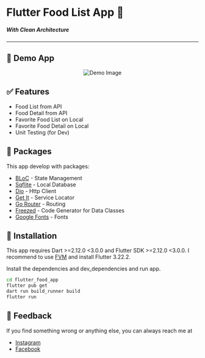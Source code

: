 # Flutter Food List App 🍱

##### With Clean Architecture

---

## 📱 Demo App

<div align="center">
    <img src="demo.gif" alt="Demo Image" title="Demo App" />
</div>

## ✅ Features

- Food List from API
- Food Detail from API
- Favorite Food List on Local
- Favorite Food Detail on Local
- Unit Testing (for Dev)

## 🧰 Packages

This app develop with packages:

- [BLoC] - State Management
- [Sqflite] - Local Database
- [Dio] - Http Client
- [Get It] - Service Locator
- [Go Router] - Routing
- [Freezed] - Code Generator for Data Classes
- [Google Fonts] - Fonts

## 📱 Installation

This app requires Dart >=2.12.0 <3.0.0 and Flutter SDK >=2.12.0 <3.0.0. I recommend to use [FVM] and install Flutter 3.22.2.

Install the dependencies and dev_dependencies and run app.


```sh
cd flutter_food_app
flutter pub get
dart run build_runner build
flutter run
```

## 📝 Feedback

If you find something wrong or anything else, you can always reach me at

* [Instagram]
* [Facebook]

[BLoC]: https://pub.dev/packages/bloc
[Sqflite]: https://pub.dev/packages/sqfliet
[Dio]: https://pub.dev/packages/dio
[Get It]: https://pub.dev/packages/get_it
[Go Router]: https://pub.dev/packages/go_router
[Freezed]: https://pub.dev/packages/freezed
[Google Fonts]: https://pub.dev/packages/google_fonts
[FVM]: https://fvm.app
[Instagram]: https://www.instagram.com/rarsyansyahr
[Facebook]: https://www.facebook.com/rizky.arsyansyahrinjani
